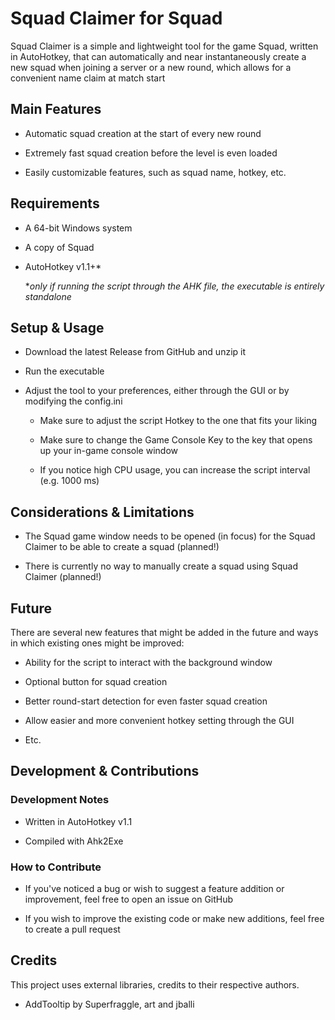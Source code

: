 # Squad Claimer for Squad

Squad Claimer is a simple and lightweight tool for the game Squad, written in AutoHotkey, that can automatically and near instantaneously create a new squad when joining a server or a new round, which allows for a convenient name claim at match start

## Main Features

* Automatic squad creation at the start of every new round

* Extremely fast squad creation before the level is even loaded

* Easily customizable features, such as squad name, hotkey, etc. 

## Requirements

* A 64-bit Windows system

* A copy of Squad

* AutoHotkey v1.1+*
  
  **only if running the script through the AHK file, the executable is entirely standalone*

## Setup & Usage

* Download the latest Release from GitHub and unzip it

* Run the executable

* Adjust the tool to your preferences, either through the GUI or by modifying the config.ini
  
  * Make sure to adjust the script Hotkey to the one that fits your liking
  
  * Make sure to change the Game Console Key to the key that opens up your in-game console window
  
  * If you notice high CPU usage, you can increase the script interval (e.g. 1000 ms)

## Considerations & Limitations

* The Squad game window needs to be opened (in focus) for the Squad Claimer to be able to create a squad (planned!)

* There is currently no way to manually create a squad using Squad Claimer (planned!)

## Future

There are several new features that might be added in the future and ways in which existing ones might be improved:

* Ability for the script to interact with the background window

* Optional button for squad creation

* Better round-start detection for even faster squad creation

* Allow easier and more convenient hotkey setting through the GUI

* Etc.

## Development & Contributions

### Development Notes

* Written in AutoHotkey v1.1

* Compiled with Ahk2Exe

### How to Contribute

* If you've noticed a bug or wish to suggest a feature addition or improvement, feel free to open an issue on GitHub

* If you wish to improve the existing code or make new additions, feel free to create a pull request

## Credits

This project uses external libraries, credits to their respective authors.

* AddTooltip by Superfraggle, art and jballi
